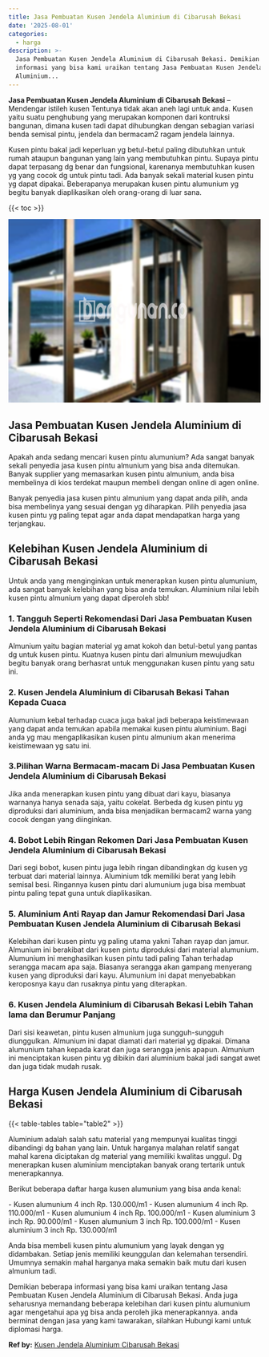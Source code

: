 ```yaml
---
title: Jasa Pembuatan Kusen Jendela Aluminium di Cibarusah Bekasi
date: '2025-08-01'
categories:
  - harga
description: >-
  Jasa Pembuatan Kusen Jendela Aluminium di Cibarusah Bekasi. Demikian beberapa
  informasi yang bisa kami uraikan tentang Jasa Pembuatan Kusen Jendela
  Aluminium...
---
```


**Jasa Pembuatan Kusen Jendela Aluminium di Cibarusah Bekasi** – Mendengar istileh kusen Tentunya tidak akan aneh lagi untuk anda. Kusen yaitu suatu penghubung yang merupakan komponen dari kontruksi bangunan, dimana kusen tadi dapat dihubungkan dengan sebagian variasi benda semisal pintu, jendela dan bermacam2 ragam jendela lainnya.

Kusen pintu bakal jadi keperluan yg betul-betul paling dibutuhkan untuk rumah ataupun bangunan yang lain yang membutuhkan pintu. Supaya pintu dapat terpasang dg benar dan fungsional, karenanya membutuhkan kusen yg yang cocok dg untuk pintu tadi. Ada banyak sekali material kusen pintu yg dapat dipakai. Beberapanya merupakan kusen pintu alumunium yg begitu banyak diaplikasikan oleh orang-orang di luar sana.

{{< toc >}}

![Jasa Pembuatan Kusen Jendela Aluminium di Cibarusah Bekasi](/images/harga-kusen-jendela-alumunium-02.png)

## Jasa Pembuatan Kusen Jendela Aluminium di Cibarusah Bekasi

Apakah anda sedang mencari kusen pintu alumunium? Ada sangat banyak sekali penyedia jasa kusen pintu almunium yang bisa anda ditemukan. Banyak supplier yang memasarkan kusen pintu almunium, anda bisa membelinya di kios terdekat maupun membeli dengan online di agen online.

Banyak penyedia jasa kusen pintu almunium yang dapat anda pilih, anda bisa membelinya yang sesuai dengan yg diharapkan. Pilih penyedia jasa kusen pintu yg paling tepat agar anda dapat mendapatkan harga yang terjangkau.

## Kelebihan Kusen Jendela Aluminium di Cibarusah Bekasi

Untuk anda yang menginginkan untuk menerapkan kusen pintu alumunium, ada sangat banyak kelebihan yang bisa anda temukan. Aluminium nilai lebih kusen pintu almunium yang dapat diperoleh sbb!

### 1\. Tangguh Seperti Rekomendasi Dari Jasa Pembuatan Kusen Jendela Aluminium di Cibarusah Bekasi

Almunium yaitu bagian material yg amat kokoh dan betul-betul yang pantas dg untuk kusen pintu. Kuatnya kusen pintu dari almunium mewujudkan begitu banyak orang berhasrat untuk menggunakan kusen pintu yang satu ini.

### 2\. Kusen Jendela Aluminium di Cibarusah Bekasi Tahan Kepada Cuaca

Alumunium kebal terhadap cuaca juga bakal jadi beberapa keistimewaan yang dapat anda temukan apabila memakai kusen pintu aluminium. Bagi anda yg mau mengaplikasikan kusen pintu almunium akan menerima keistimewaan yg satu ini.

### 3.Pilihan Warna Bermacam-macam Di Jasa Pembuatan Kusen Jendela Aluminium di Cibarusah Bekasi

Jika anda menerapkan kusen pintu yang dibuat dari kayu, biasanya warnanya hanya senada saja, yaitu cokelat. Berbeda dg kusen pintu yg diproduksi dari aluminium, anda bisa menjadikan bermacam2 warna yang cocok dengan yang diinginkan.

### 4\. Bobot Lebih Ringan Rekomen Dari Jasa Pembuatan Kusen Jendela Aluminium di Cibarusah Bekasi

Dari segi bobot, kusen pintu juga lebih ringan dibandingkan dg kusen yg terbuat dari material lainnya. Aluminium tdk memiliki berat yang lebih semisal besi. Ringannya kusen pintu dari alumunium juga bisa membuat pintu paling tepat guna untuk diaplikasikan.

### 5\. Aluminium Anti Rayap dan Jamur Rekomendasi Dari Jasa Pembuatan Kusen Jendela Aluminium di Cibarusah Bekasi

Kelebihan dari kusen pintu yg paling utama yakni Tahan rayap dan jamur. Almunium ini berakibat dari kusen pintu diproduksi dari material alumunium. Alumunium ini menghasilkan kusen pintu tadi paling Tahan terhadap serangga macam apa saja. Biasanya serangga akan gampang menyerang kusen yang diproduksi dari kayu. Alumunium ini dapat menyebabkan keroposnya kayu dan rusaknya pintu yang diterapkan.

### 6\. Kusen Jendela Aluminium di Cibarusah Bekasi Lebih Tahan lama dan Berumur Panjang

Dari sisi keawetan, pintu kusen almunium juga sungguh-sungguh diunggulkan. Almunium ini dapat diamati dari material yg dipakai. Dimana alumunium tahan kepada karat dan juga serangga jenis apapun. Almunium ini menciptakan kusen pintu yg dibikin dari aluminium bakal jadi sangat awet dan juga tidak mudah rusak.

## Harga Kusen Jendela Aluminium di Cibarusah Bekasi

{{< table-tables table="table2" >}}

Aluminium adalah salah satu material yang mempunyai kualitas tinggi dibandingi dg bahan yang lain. Untuk harganya malahan relatif sangat mahal karena diciptakan dg material yang memiliki kwalitas unggul. Dg menerapkan kusen aluminium menciptakan banyak orang tertarik untuk menerapkannya.

Berikut beberapa daftar harga kusen alumunium yang bisa anda kenal:

\- Kusen alumunium 4 inch Rp. 130.000/m1 - Kusen alumunium 4 inch Rp. 110.000/m1 - Kusen alumunium 4 inch Rp. 100.000/m1 - Kusen aluminium 3 inch Rp. 90.000/m1 - Kusen alumunium 3 inch Rp. 100.000/m1 - Kusen aluminium 3 inch Rp. 130.000/m1

Anda bisa membeli kusen pintu alumunium yang layak dengan yg didambakan. Setiap jenis memiliki keunggulan dan kelemahan tersendiri. Umumnya semakin mahal harganya maka semakin baik mutu dari kusen almunium tadi.

Demikian beberapa informasi yang bisa kami uraikan tentang Jasa Pembuatan Kusen Jendela Aluminium di Cibarusah Bekasi. Anda juga seharusnya memandang beberapa kelebihan dari kusen pintu alumunium agar mengetahui apa yg bisa anda peroleh jika menerapkannya. anda berminat dengan jasa yang kami tawarakan, silahkan Hubungi kami untuk diplomasi harga.

**Ref by:** [Kusen Jendela Aluminium Cibarusah Bekasi](https://id.wikipedia.org/wiki/Kusen)
